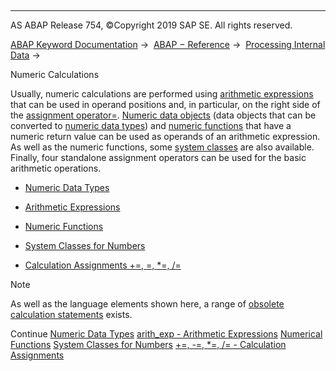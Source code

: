   

* * *

AS ABAP Release 754, ©Copyright 2019 SAP SE. All rights reserved.

[ABAP Keyword Documentation](javascript:call_link\('abenabap.htm'\)) →  [ABAP − Reference](javascript:call_link\('abenabap_reference.htm'\)) →  [Processing Internal Data](javascript:call_link\('abenabap_data_working.htm'\)) → 

Numeric Calculations

Usually, numeric calculations are performed using [arithmetic expressions](javascript:call_link\('abenarithmetic_expression_glosry.htm'\) "Glossary Entry") that can be used in operand positions and, in particular, on the right side of the [assignment operator\=](javascript:call_link\('abenequals_operator.htm'\)). [Numeric data objects](javascript:call_link\('abennumeric_data_object_glosry.htm'\) "Glossary Entry") (data objects that can be converted to [numeric data types](javascript:call_link\('abennumeric_data_type_glosry.htm'\) "Glossary Entry")) and [numeric functions](javascript:call_link\('abenmathematical_funktion_glosry.htm'\) "Glossary Entry") that have a numeric return value can be used as operands of an arithmetic expression. As well as the numeric functions, some [system classes](javascript:call_link\('abensystem_class_glosry.htm'\) "Glossary Entry") are also available. Finally, four standalone assignment operators can be used for the basic arithmetic operations.

-   [Numeric Data Types](javascript:call_link\('abennumber_types.htm'\))

-   [Arithmetic Expressions](javascript:call_link\('abapcompute_arith.htm'\))

-   [Numeric Functions](javascript:call_link\('abenmathematical_functions.htm'\))

-   [System Classes for Numbers](javascript:call_link\('abencl_abap_math.htm'\))

-   [Calculation Assignments +=, \=, \*=, /=](javascript:call_link\('abencalculation_assignments.htm'\))

Note

As well as the language elements shown here, a range of [obsolete calculation statements](javascript:call_link\('abencomputing_obsolete.htm'\)) exists.

Continue
[Numeric Data Types](javascript:call_link\('abennumber_types.htm'\))
[arith\_exp - Arithmetic Expressions](javascript:call_link\('abapcompute_arith.htm'\))
[Numerical Functions](javascript:call_link\('abenmathematical_functions.htm'\))
[System Classes for Numbers](javascript:call_link\('abencl_abap_math.htm'\))
[+=, -=, \*=, /= - Calculation Assignments](javascript:call_link\('abencalculation_assignments.htm'\))